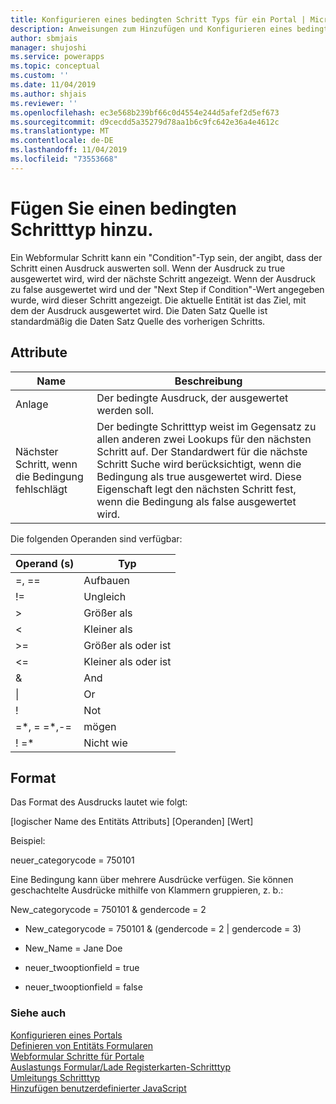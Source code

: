 ```yaml
---
title: Konfigurieren eines bedingten Schritt Typs für ein Portal | MicrosoftDocs
description: Anweisungen zum Hinzufügen und Konfigurieren eines bedingten Schritt Typs für ein Portal.
author: sbmjais
manager: shujoshi
ms.service: powerapps
ms.topic: conceptual
ms.custom: ''
ms.date: 11/04/2019
ms.author: shjais
ms.reviewer: ''
ms.openlocfilehash: ec3e568b239bf66c0d4554e244d5afef2d5ef673
ms.sourcegitcommit: d9cecdd5a35279d78aa1b6c9fc642e36a4e4612c
ms.translationtype: MT
ms.contentlocale: de-DE
ms.lasthandoff: 11/04/2019
ms.locfileid: "73553668"
---
```

# <a name="add-a-conditional-step-type"></a>Fügen Sie einen bedingten Schritttyp hinzu.

Ein Webformular Schritt kann ein "Condition"-Typ sein, der angibt, dass der Schritt einen Ausdruck auswerten soll. Wenn der Ausdruck zu true ausgewertet wird, wird der nächste Schritt angezeigt. Wenn der Ausdruck zu false ausgewertet wird und der "Next Step if Condition"-Wert angegeben wurde, wird dieser Schritt angezeigt. Die aktuelle Entität ist das Ziel, mit dem der Ausdruck ausgewertet wird. Die Daten Satz Quelle ist standardmäßig die Daten Satz Quelle des vorherigen Schritts.

## <a name="attributes"></a>Attribute

| Name                         | Beschreibung                                                                                                                                                                                                                          |
|------------------------------|--------------------------------------------------------------------------------------------------------------------------------------------------------------------------------------------------------------------------------------|
| Anlage                    | Der bedingte Ausdruck, der ausgewertet werden soll.                                                                                                                                                                                           |
| Nächster Schritt, wenn die Bedingung fehlschlägt | Der bedingte Schritttyp weist im Gegensatz zu allen anderen zwei Lookups für den nächsten Schritt auf. Der Standardwert für die nächste Schritt Suche wird berücksichtigt, wenn die Bedingung als true ausgewertet wird. Diese Eigenschaft legt den nächsten Schritt fest, wenn die Bedingung als false ausgewertet wird. |

Die folgenden Operanden sind verfügbar:

| Operand (s)    | Typ                   |
|---------------|------------------------|
| =, ==         | Aufbauen                 |
| !=            | Ungleich             |
| &gt;          | Größer als           |
| &lt;          | Kleiner als              |
| &gt;=         | Größer als oder ist |
| &lt;=         | Kleiner als oder ist    |
| &             | And                    |
| \|             | Or                     |
| !             | Not                    |
| =\*, = =\*,-= | mögen                   |
| ! =\*          | Nicht wie               |

## <a name="format"></a>Format

Das Format des Ausdrucks lautet wie folgt:

\[logischer Name des Entitäts Attributs\] \[Operanden\] \[Wert\]

Beispiel:

neuer\_categorycode = 750101

Eine Bedingung kann über mehrere Ausdrücke verfügen. Sie können geschachtelte Ausdrücke mithilfe von Klammern gruppieren, z. b.:

New\_categorycode = 750101 & gendercode = 2

-   New\_categorycode = 750101 & (gendercode = 2 | gendercode = 3)

-   New\_Name = Jane Doe

-   neuer\_twooptionfield = true

-   neuer\_twooptionfield = false

### <a name="see-also"></a>Siehe auch

[Konfigurieren eines Portals](configure-portal.md)  
[Definieren von Entitäts Formularen](entity-forms.md)  
[Webformular Schritte für Portale](web-form-steps.md)  
[Auslastungs Formular/Lade Registerkarten-Schritttyp](load-form-step.md)  
[Umleitungs Schritttyp](add-redirect-step.md)  
[Hinzufügen benutzerdefinierter JavaScript](add-custom-javascript.md)  

